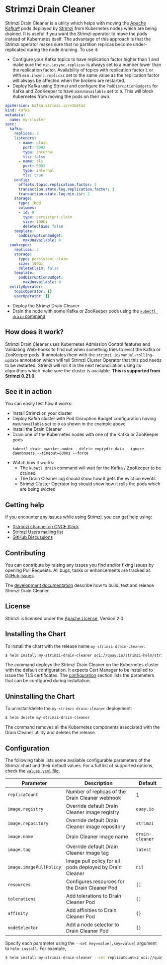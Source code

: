 # Strimzi Drain Cleaner

Strimzi Drain Cleaner is a utility which helps with moving the [Apache Kafka®](https://kafka.apache.org) pods deployed by [Strimzi](https://strimzi.io/) from Kubernetes nodes which are being drained.
It is useful if you want the Strimzi operator to move the pods instead of Kubernetes itself.
The advantage of this approach is that the Strimzi operator makes sure that no partition replicas become under-replicated during the node draining.
To use it:

* Configure your Kafka topics to have replication factor higher than 1 and make sure the `min.insync.replicas` is always set to a number lower than the replication factor.
  Availability of topics with replication factor `1` or with `min.insync.replicas` set to the same value as the replication factor will always be affected when the brokers are restarted.
* Deploy Kafka using Strimzi and configure the `PodDisruptionBudgets` for Kafka and ZooKeeper to have `maxUnavailable` set to `0`.
  This will block Kubernetes from moving the pods on their own.

```yaml
apiVersion: kafka.strimzi.io/v1beta2
kind: Kafka
metadata:
  name: my-cluster
spec:
  kafka:
    replicas: 3
    listeners:
      - name: plain
        port: 9092
        type: internal
        tls: false
      - name: tls
        port: 9093
        type: internal
        tls: true
    config:
      offsets.topic.replication.factor: 3
      transaction.state.log.replication.factor: 3
      transaction.state.log.min.isr: 2
    storage:
      type: jbod
      volumes:
      - id: 0
        type: persistent-claim
        size: 100Gi
        deleteClaim: false
    template:
      podDisruptionBudget:
        maxUnavailable: 0
  zookeeper:
    replicas: 3
    storage:
      type: persistent-claim
      size: 100Gi
      deleteClaim: false
    template:
      podDisruptionBudget:
        maxUnavailable: 0
  entityOperator:
    topicOperator: {}
    userOperator: {}
```

* Deploy the Strimzi Drain Cleaner
* Drain the node with some Kafka or ZooKeeper pods using the [`kubectl drain` command](https://kubernetes.io/docs/tasks/administer-cluster/safely-drain-node/)

## How does it work?

Strimzi Drain Cleaner uses Kubernetes Admission Control features and Validating Web-hooks to find out when something tries to evict the Kafka or ZooKeeper pods.
It annotates them with the `strimzi.io/manual-rolling-update` annotation which will tell Strimzi Cluster Operator that this pod needs to be restarted.
Strimzi will roll it in the next reconciliation using its algorithms which make sure the cluster is available.
**This is supported from Strimzi 0.21.0.**

## See it in action

You can easily test how it works:
* Install Strimzi on your cluster
* Deploy Kafka cluster with Pod Disruption Budget configuration having `maxUnavailable` set to `0` as shown in the example above
* Install the Drain Cleaner
* Drain one of the Kubernetes nodes with one of the Kafka or ZooKeeper pods
    ```
    kubectl drain <worker-node> --delete-emptydir-data --ignore-daemonsets --timeout=6000s --force
    ```
* Watch how it works:
    * The `kubetl drain` command will wait for the Kafka / ZooKeeper to be drained
    * The Drain Cleaner log should show how it gets the eviction events
    * Strimzi Cluster Operator log should show how it rolls the pods which are being evicted

## Getting help

If you encounter any issues while using Strimzi, you can get help using:

- [#strimzi channel on CNCF Slack](https://slack.cncf.io/)
- [Strimzi Users mailing list](https://lists.cncf.io/g/cncf-strimzi-users/topics)
- [GitHub Discussions](https://github.com/orgs/strimzi/discussions)

## Contributing

You can contribute by raising any issues you find and/or fixing issues by opening Pull Requests.
All bugs, tasks or enhancements are tracked as [GitHub issues](https://github.com/strimzi/drain-cleaner/issues).

The [development documentation](https://github.com/strimzi/drain-cleaner/tree/main/development-docs) describe how to build, test and release Strimzi Drain Cleaner.

## License

Strimzi is licensed under the [Apache License](https://github.com/strimzi/drain-cleaner/blob/main/LICENSE), Version 2.0

## Installing the Chart

To install the chart with the release name `my-strimzi-drain-cleaner`:

```bash
$ helm install my-strimzi-drain-cleaner oci://quay.io/strimzi-helm/strimzi-drain-cleaner
```

The command deploys the Strimzi Drain Cleaner on the Kubernetes cluster with the default configuration.
It expects Cert Manager to be installed to issue the TLS certificates.
The [configuration](#configuration) section lists the parameters that can be configured during installation.

## Uninstalling the Chart

To uninstall/delete the `my-strimzi-drain-cleaner` deployment:

```bash
$ helm delete my-strimzi-drain-cleaner
```

The command removes all the Kubernetes components associated with the Drain Cleaner utility and deletes the release.

## Configuration

The following table lists some available configurable parameters of the Strimzi chart and their default values.
For a full list of supported options, check the [`values.yaml` file](./values.yaml).

| Parameter               | Description                                              | Default         |
|-------------------------|----------------------------------------------------------|-----------------|
| `replicaCount`          | Number of replicas of the Drain Cleaner webhook          | 1               |
| `image.registry`        | Override default Drain Cleaner image registry            | `quay.io`       |
| `image.repository`      | Override default Drain Cleaner image repository          | `strimzi`       |
| `image.name`            | Drain Cleaner image name                                 | `drain-cleaner` |
| `image.tag`             | Override default Drain Cleaner image tag                 | `latest`        |
| `image.imagePullPolicy` | Image pull policy for all pods deployed by Drain Cleaner | `nil`           |
| `resources`             | Configures resources for the Drain Cleaner Pod           | `[]`            |
| `tolerations`           | Add tolerations to Drain Cleaner Pod                     | `[]`            |
| `affinity`              | Add affinities to Drain Cleaner Pod                      | `{}`            |
| `nodeSelector`          | Add a node selector to Drain Cleaner Pod                 | `{}`            |

Specify each parameter using the `--set key=value[,key=value]` argument to `helm install`. For example,

```bash
$ helm install my-strimzi-drain-cleaner --set replicaCount=2 oci://quay.io/strimzi-helm/strimzi-drain-cleaner
```
